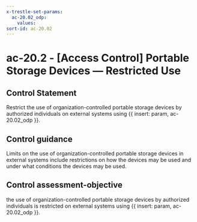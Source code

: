 ```yaml
---
x-trestle-set-params:
  ac-20.02_odp:
    values:
sort-id: ac-20.02
---
```


# ac-20.2 - \[Access Control\] Portable Storage Devices — Restricted Use

## Control Statement

Restrict the use of organization-controlled portable storage devices by authorized individuals on external systems using {{ insert: param, ac-20.02_odp }}.

## Control guidance

Limits on the use of organization-controlled portable storage devices in external systems include restrictions on how the devices may be used and under what conditions the devices may be used.

## Control assessment-objective

the use of organization-controlled portable storage devices by authorized individuals is restricted on external systems using {{ insert: param, ac-20.02_odp }}.
